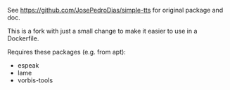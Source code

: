 See https://github.com/JosePedroDias/simple-tts for original package and doc.

This is a fork with just a small change to make it easier to use in a Dockerfile.

Requires these packages (e.g. from apt): 
  - espeak
  - lame
  - vorbis-tools
